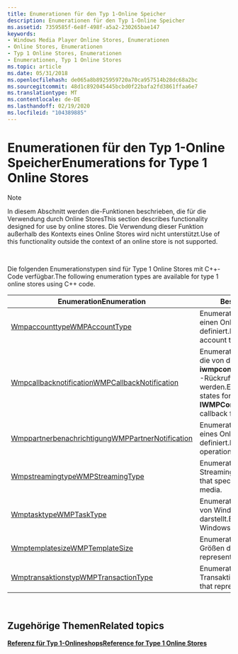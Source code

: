 ```yaml
---
title: Enumerationen für den Typ 1-Online Speicher
description: Enumerationen für den Typ 1-Online Speicher
ms.assetid: 7359585f-6e8f-498f-a5a2-230265bae147
keywords:
- Windows Media Player Online Stores, Enumerationen
- Online Stores, Enumerationen
- Typ 1 Online Stores, Enumerationen
- Enumerationen, Typ 1 Online Stores
ms.topic: article
ms.date: 05/31/2018
ms.openlocfilehash: de065a8b8925959720a70ca957514b28dc68a2bc
ms.sourcegitcommit: 48d1c892045445bcbd0f22bafa2fd3861ffaa6e7
ms.translationtype: MT
ms.contentlocale: de-DE
ms.lasthandoff: 02/19/2020
ms.locfileid: "104389885"
---
```

# <a name="enumerations-for-type-1-online-stores"></a><span data-ttu-id="575e4-107">Enumerationen für den Typ 1-Online Speicher</span><span class="sxs-lookup"><span data-stu-id="575e4-107">Enumerations for Type 1 Online Stores</span></span>

> [!Note]  
> <span data-ttu-id="575e4-108">In diesem Abschnitt werden die-Funktionen beschrieben, die für die Verwendung durch Online Stores</span><span class="sxs-lookup"><span data-stu-id="575e4-108">This section describes functionality designed for use by online stores.</span></span> <span data-ttu-id="575e4-109">Die Verwendung dieser Funktion außerhalb des Kontexts eines Online Stores wird nicht unterstützt.</span><span class="sxs-lookup"><span data-stu-id="575e4-109">Use of this functionality outside the context of an online store is not supported.</span></span>

 

<span data-ttu-id="575e4-110">Die folgenden Enumerationstypen sind für Type 1 Online Stores mit C++-Code verfügbar.</span><span class="sxs-lookup"><span data-stu-id="575e4-110">The following enumeration types are available for type 1 online stores using C++ code.</span></span>



| <span data-ttu-id="575e4-111">Enumeration</span><span class="sxs-lookup"><span data-stu-id="575e4-111">Enumeration</span></span>                                            | <span data-ttu-id="575e4-112">Beschreibung</span><span class="sxs-lookup"><span data-stu-id="575e4-112">Description</span></span>                                                                                              |
|--------------------------------------------------------|----------------------------------------------------------------------------------------------------------|
| [<span data-ttu-id="575e4-113">Wmpaccounttype</span><span class="sxs-lookup"><span data-stu-id="575e4-113">WMPAccountType</span></span>](/previous-versions/windows/desktop/api/contentpartner/ne-contentpartner-wmpaccounttype)                   | <span data-ttu-id="575e4-114">Enumeration, die Konto Typen für einen Online Shop definiert.</span><span class="sxs-lookup"><span data-stu-id="575e4-114">Enumeration that defines account types for an online store.</span></span>                                              |
| [<span data-ttu-id="575e4-115">Wmpcallbacknotification</span><span class="sxs-lookup"><span data-stu-id="575e4-115">WMPCallbackNotification</span></span>](/previous-versions/windows/desktop/api/contentpartner/ne-contentpartner-wmpcallbacknotification) | <span data-ttu-id="575e4-116">Enumeration, die Zustände definiert, die von der **iwmpcontentpartnercallback:: notify** -Rückruffunktion verwendet werden.</span><span class="sxs-lookup"><span data-stu-id="575e4-116">Enumeration that defines states for use by the **IWMPContentPartnerCallback::Notify** callback function.</span></span> |
| [<span data-ttu-id="575e4-117">Wmppartnerbenachrichtigung</span><span class="sxs-lookup"><span data-stu-id="575e4-117">WMPPartnerNotification</span></span>](/previous-versions/windows/desktop/api/contentpartner/ne-contentpartner-wmppartnernotification)   | <span data-ttu-id="575e4-118">Enumeration, die Betriebszustände eines Online Stores definiert.</span><span class="sxs-lookup"><span data-stu-id="575e4-118">Enumeration that defines operational states of an online store.</span></span>                                          |
| [<span data-ttu-id="575e4-119">Wmpstreamingtype</span><span class="sxs-lookup"><span data-stu-id="575e4-119">WMPStreamingType</span></span>](/previous-versions/windows/desktop/api/contentpartner/ne-contentpartner-wmpstreamingtype)               | <span data-ttu-id="575e4-120">Enumeration, die den Typ der Streamingmedien angibt.</span><span class="sxs-lookup"><span data-stu-id="575e4-120">Enumeration that specifies the type of streaming media.</span></span>                                                  |
| [<span data-ttu-id="575e4-121">Wmptasktype</span><span class="sxs-lookup"><span data-stu-id="575e4-121">WMPTaskType</span></span>](/previous-versions/windows/desktop/api/contentpartner/ne-contentpartner-wmptasktype)                         | <span data-ttu-id="575e4-122">Enumeration, die Aufgabenbereiche von Windows Media Player darstellt.</span><span class="sxs-lookup"><span data-stu-id="575e4-122">Enumeration that represents Windows Media Player task panes.</span></span>                                             |
| [<span data-ttu-id="575e4-123">Wmptemplatesize</span><span class="sxs-lookup"><span data-stu-id="575e4-123">WMPTemplateSize</span></span>](/previous-versions/windows/desktop/api/contentpartner/ne-contentpartner-wmptemplatesize)                 | <span data-ttu-id="575e4-124">Enumeration, die HTML-Vorlagen Größen darstellt.</span><span class="sxs-lookup"><span data-stu-id="575e4-124">Enumeration that represents HTML template sizes.</span></span>                                                         |
| [<span data-ttu-id="575e4-125">Wmptransaktionstyp</span><span class="sxs-lookup"><span data-stu-id="575e4-125">WMPTransactionType</span></span>](/previous-versions/windows/desktop/api/contentpartner/ne-contentpartner-wmptransactiontype)           | <span data-ttu-id="575e4-126">Enumeration, die einen Transaktionstyp darstellt.</span><span class="sxs-lookup"><span data-stu-id="575e4-126">Enumeration that represents a transaction type.</span></span>                                                          |



 

## <a name="related-topics"></a><span data-ttu-id="575e4-127">Zugehörige Themen</span><span class="sxs-lookup"><span data-stu-id="575e4-127">Related topics</span></span>

<dl> <dt>

[<span data-ttu-id="575e4-128">**Referenz für Typ 1-Onlineshops**</span><span class="sxs-lookup"><span data-stu-id="575e4-128">**Reference for Type 1 Online Stores**</span></span>](reference-for-type-1-online-stores.md)
</dt> </dl>

 

 




